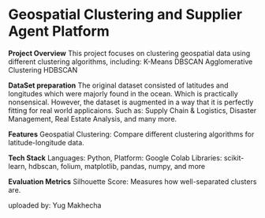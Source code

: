 # Geospatial Clustering and Supplier Agent Platform

**Project Overview**
This project focuses on clustering geospatial data using different clustering algorithms, including:
K-Means
DBSCAN
Agglomerative Clustering
HDBSCAN

**DataSet preparation**
The original dataset consisted of latitudes and longitudes which were majorly found in the ocean. Which is practically nonsensical.
However, the dataset is augmented in a way that it is perfectly fitting for real world applicaions. Such as: Supply Chain & Logistics, Disaster Management, Real Estate Analysis, and many more.

**Features**
Geospatial Clustering: Compare different clustering algorithms for latitude-longitude data.

**Tech Stack**
Languages: Python,
Platform: Google Colab
Libraries: scikit-learn, hdbscan, folium, matplotlib, pandas, numpy, and more

**Evaluation Metrics**
Silhouette Score: Measures how well-separated clusters are.

uploaded by: Yug Makhecha


